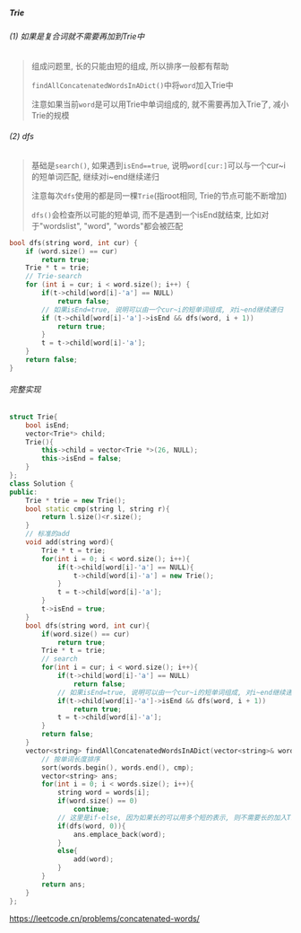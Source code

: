 ##### Trie

###### (1) 如果是复合词就不需要再加到Trie中
> 组成问题里, 长的只能由短的组成, 所以排序一般都有帮助
> 
> `findAllConcatenatedWordsInADict()`中将`word`加入Trie中
> 
> 注意如果当前`word`是可以用Trie中单词组成的, 就不需要再加入Trie了, 减小Trie的规模


###### (2) dfs
> 基础是`search()`, 如果遇到`isEnd==true`, 说明`word[cur:]`可以与一个cur~i的短单词匹配, 继续对i~end继续递归
> 
> 注意每次`dfs`使用的都是同一棵`Trie`(指root相同, Trie的节点可能不断增加)
> 
> `dfs()`会检查所以可能的短单词, 而不是遇到一个isEnd就结束, 比如对于"wordslist", "word", "words"都会被匹配
```CPP
bool dfs(string word, int cur) {
    if (word.size() == cur)
        return true;
    Trie * t = trie;
    // Trie-search
    for (int i = cur; i < word.size(); i++) {
        if(t->child[word[i]-'a'] == NULL)
            return false;
        // 如果isEnd=true, 说明可以由一个cur~i的短单词组成, 对i~end继续递归
        if (t->child[word[i]-'a']->isEnd && dfs(word, i + 1))
            return true;
        }
        t = t->child[word[i]-'a'];
    }
    return false;
}
```

###### 完整实现
```CPP
struct Trie{
    bool isEnd;
    vector<Trie*> child;
    Trie(){
        this->child = vector<Trie *>(26, NULL);
        this->isEnd = false;
    }
};
class Solution {
public:
    Trie * trie = new Trie();
    bool static cmp(string l, string r){
        return l.size()<r.size();
    }
    // 标准的add
    void add(string word){
        Trie * t = trie;
        for(int i = 0; i < word.size(); i++){
            if(t->child[word[i]-'a'] == NULL){
                t->child[word[i]-'a'] = new Trie();
            }
            t = t->child[word[i]-'a'];
        }
        t->isEnd = true;
    }
    bool dfs(string word, int cur){
        if(word.size() == cur)
            return true;
        Trie * t = trie;
        // search
        for(int i = cur; i < word.size(); i++){
            if(t->child[word[i]-'a'] == NULL)
                return false;
            // 如果isEnd=true, 说明可以由一个cur~i的短单词组成, 对i~end继续递归
            if(t->child[word[i]-'a']->isEnd && dfs(word, i + 1))
                return true;
            t = t->child[word[i]-'a'];
        }
        return false;
    }
    vector<string> findAllConcatenatedWordsInADict(vector<string>& words){
        // 按单词长度排序
        sort(words.begin(), words.end(), cmp);
        vector<string> ans;
        for(int i = 0; i < words.size(); i++){
            string word = words[i];
            if(word.size() == 0)
                continue;
            // 这里是if-else, 因为如果长的可以用多个短的表示, 则不需要长的加入Trie了
            if(dfs(word, 0)){
                ans.emplace_back(word);
            } 
            else{
                add(word);
            }
        }
        return ans;
    }
};
```

https://leetcode.cn/problems/concatenated-words/

